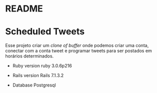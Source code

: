 # README

# Scheduled Tweets

Esse projeto criar um *clone of buffer* onde podemos criar uma conta, conectar com a conta tweet e programar tweets para ser postados em horários determinados.

* Ruby version
	ruby 3.0.6p216

* Rails version
	Rails 7.1.3.2

* Database
	Postgresql

